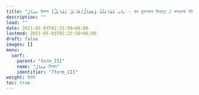 ```yaml
---
title: "مثال মিসাল [باب مُفَاعَلَةٌ وَفِعَالٌ/قَاتَلَ يُقَاتِلُ । বাব মুফাআলা ফিয়ালুন / কঅতালা ইউকঅতিলু । ফর্ম III]"
description: ""
lead: ""
date: 2021-05-03T02:25:58+06:00
lastmod: 2021-05-03T02:25:58+06:00
draft: false
images: []
menu: 
  sarf:
    parent: "form_III"
    name: "مثال মিসাল"
    identifier: "7form_III"
weight: 999
toc: true
---
```



